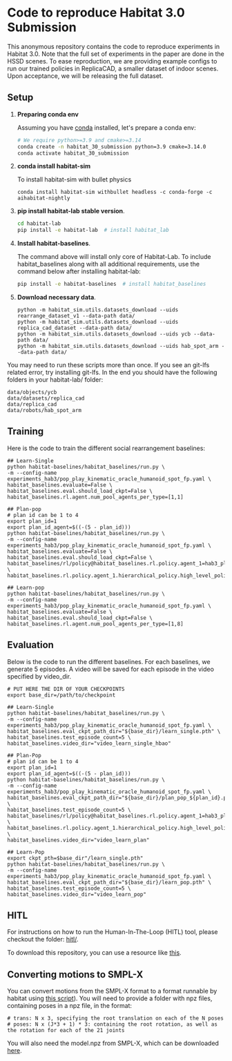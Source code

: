 # Code to reproduce Habitat 3.0 Submission

This anonymous repository contains the code to reproduce experiments in Habitat 3.0. 
Note that the full set of experiments in the paper are done in the HSSD scenes. To ease reproduction, we are providing example configs to run our trained policies in ReplicaCAD, a smaller dataset of indoor scenes. Upon acceptance, we will be releasing the full dataset. 


## Setup

1. **Preparing conda env**

   Assuming you have [conda](https://docs.conda.io/projects/conda/en/latest/user-guide/install/) installed, let's prepare a conda env:
   ```bash
   # We require python>=3.9 and cmake>=3.14
   conda create -n habitat_30_submission python=3.9 cmake=3.14.0
   conda activate habitat_30_submission
   ```

1. **conda install habitat-sim**
   
   To install habitat-sim with bullet physics
      ```
      conda install habitat-sim withbullet headless -c conda-forge -c aihabitat-nightly
      ```
      

1. **pip install habitat-lab stable version**.

      ```bash
      cd habitat-lab
      pip install -e habitat-lab  # install habitat_lab
      ```
1. **Install habitat-baselines**.

    The command above will install only core of Habitat-Lab. To include habitat_baselines along with all additional requirements, use the command below after installing habitat-lab:

      ```bash
      pip install -e habitat-baselines  # install habitat_baselines
      ```

1. **Download necessary data**.
      ```
      python -m habitat_sim.utils.datasets_download --uids rearrange_dataset_v1 --data-path data/
      python -m habitat_sim.utils.datasets_download --uids replica_cad_dataset --data-path data/
      python -m habitat_sim.utils.datasets_download --uids ycb --data-path data/
      python -m habitat_sim.utils.datasets_download --uids hab_spot_arm --data-path data/

      ```


You may need to run these scripts more than once. If you see an git-lfs related error, try installing git-lfs. In the end you should have the following folders in your habitat-lab/ folder:
```
data/objects/ycb
data/datasets/replica_cad
data/replica_cad
data/robots/hab_spot_arm
```

## Training
Here is the code to train the different social rearrangement baselines:

```
## Learn-Single
python habitat-baselines/habitat_baselines/run.py \
-m --config-name experiments_hab3/pop_play_kinematic_oracle_humanoid_spot_fp.yaml \
habitat_baselines.evaluate=False \
habitat_baselines.eval.should_load_ckpt=False \
habitat_baselines.rl.agent.num_pool_agents_per_type=[1,1]

## Plan-pop
# plan id can be 1 to 4
export plan_id=1 
export plan_id_agent=$((-(5 - plan_id)))
python habitat-baselines/habitat_baselines/run.py \
-m --config-name experiments_hab3/pop_play_kinematic_oracle_humanoid_spot_fp.yaml \
habitat_baselines.evaluate=False \
habitat_baselines.eval.should_load_ckpt=False \
habitat_baselines/rl/policy@habitat_baselines.rl.policy.agent_1=hab3_planner \
habitat_baselines.rl.policy.agent_1.hierarchical_policy.high_level_policy.plan_idx="${plan_id_agent}" 

## Learn-pop
python habitat-baselines/habitat_baselines/run.py \
-m --config-name experiments_hab3/pop_play_kinematic_oracle_humanoid_spot_fp.yaml \
habitat_baselines.evaluate=False \
habitat_baselines.eval.should_load_ckpt=False \
habitat_baselines.rl.agent.num_pool_agents_per_type=[1,8]
```

## Evaluation

Below is the code to run the different baselines. For each baselines, we generate 5 episodes. A video will be saved for each episode in the video specified by video_dir. 

```
# PUT HERE THE DIR OF YOUR CHECKPOINTS
export base_dir=/path/to/checkpoint 
```


```
## Learn-Single
python habitat-baselines/habitat_baselines/run.py \
-m --config-name experiments_hab3/pop_play_kinematic_oracle_humanoid_spot_fp.yaml \
habitat_baselines.eval_ckpt_path_dir="${base_dir}/learn_single.pth" \
habitat_baselines.test_episode_count=5 \
habitat_baselines.video_dir="video_learn_single_hbao"

## Plan-Pop
# plan id can be 1 to 4
export plan_id=1 
export plan_id_agent=$((-(5 - plan_id)))
python habitat-baselines/habitat_baselines/run.py \
-m --config-name experiments_hab3/pop_play_kinematic_oracle_humanoid_spot_fp.yaml \
habitat_baselines.eval_ckpt_path_dir="${base_dir}/plan_pop_${plan_id}.pth" \
habitat_baselines.test_episode_count=5 \
habitat_baselines/rl/policy@habitat_baselines.rl.policy.agent_1=hab3_planner \
habitat_baselines.rl.policy.agent_1.hierarchical_policy.high_level_policy.plan_idx="${plan_id_agent}" \
habitat_baselines.video_dir="video_learn_plan"

## Learn-Pop
export ckpt_pth=$base_dir"/learn_single.pth"
python habitat-baselines/habitat_baselines/run.py \
-m --config-name experiments_hab3/pop_play_kinematic_oracle_humanoid_spot_fp.yaml \
habitat_baselines.eval_ckpt_path_dir="${base_dir}/learn_pop.pth" \
habitat_baselines.test_episode_count=5 \
habitat_baselines.video_dir="video_learn_pop"
```

## HITL
For instructions on how to run the Human-In-The-Loop (HITL) tool, please checkout the folder: [hitl/](hitl/).

To download this repository, you can use a resource like [this](https://github.com/fedebotu/clone-anonymous-github). 


## Converting motions to SMPL-X

You can convert motions from the SMPL-X format to a format runnable by habitat using [this script](habitat-lab/habitat/utils/convert_smplx_to_habitat.py)). You will need to provide a folder with npz files, containing poses in a npz file, in the format:

```
# trans: N x 3, specifying the root translation on each of the N poses
# poses: N x (J*3 + 1) * 3: containing the root rotation, as well as the rotation for each of the 21 joints 
```

You will also need the model.npz from SMPL-X, which can be downloaded [here](https://smpl-x.is.tue.mpg.de/index.html).